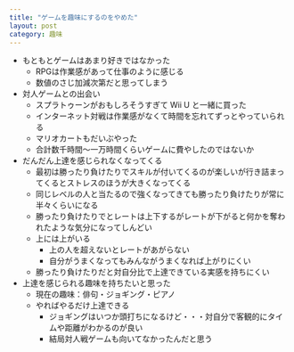 ```yaml
---
title: "ゲームを趣味にするのをやめた"
layout: post
category: 趣味
---
```


- もともとゲームはあまり好きではなかった
  - RPGは作業感があって仕事のように感じる
  - 数値のさじ加減次第だと思ってしまう
- 対人ゲームとの出会い
  - スプラトゥーンがおもしろそうすぎて Wii U と一緒に買った
  - インターネット対戦は作業感がなくて時間を忘れてずっとやっていられる
  - マリオカートもだいぶやった
  - 合計数千時間〜一万時間くらいゲームに費やしたのではないか
- だんだん上達を感じられなくなってくる
  - 最初は勝ったり負けたりでスキルが付いてくるのが楽しいが行き詰まってくるとストレスのほうが大きくなってくる
  - 同じレベルの人と当たるので強くなってきても勝ったり負けたりが常に半々くらいになる
  - 勝ったり負けたりでとレートは上下するがレートが下がると何かを奪われたような気分になってしんどい
  - 上には上がいる
    - 上の人を超えないとレートがあがらない
    - 自分がうまくなってもみんながうまくなれば上がりにくい
  - 勝ったり負けたりだと対自分比で上達できている実感を持ちにくい
- 上達を感じられる趣味を持ちたいと思った
  - 現在の趣味：俳句・ジョギング・ピアノ
  - やればやるだけ上達できる
    - ジョギングはいつか頭打ちになるけど・・・対自分で客観的にタイムや距離がわかるのが良い
    - 結局対人戦ゲームも向いてなかったんだと思う
